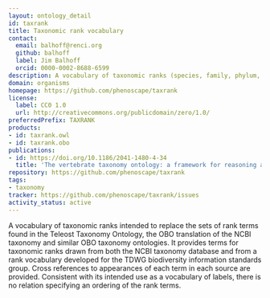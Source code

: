 ```yaml
---
layout: ontology_detail
id: taxrank
title: Taxonomic rank vocabulary
contact:
  email: balhoff@renci.org
  github: balhoff
  label: Jim Balhoff
  orcid: 0000-0002-8688-6599
description: A vocabulary of taxonomic ranks (species, family, phylum, etc)
domain: organisms
homepage: https://github.com/phenoscape/taxrank
license:
  label: CC0 1.0
  url: http://creativecommons.org/publicdomain/zero/1.0/
preferredPrefix: TAXRANK
products:
- id: taxrank.owl
- id: taxrank.obo
publications:
- id: https://doi.org/10.1186/2041-1480-4-34
  title: 'The vertebrate taxonomy ontology: a framework for reasoning across model organism and species phenotypes'
repository: https://github.com/phenoscape/taxrank
tags:
- taxonomy
tracker: https://github.com/phenoscape/taxrank/issues
activity_status: active
---
```


A vocabulary of taxonomic ranks intended to replace the sets of rank terms found in the Teleost Taxonomy Ontology, the OBO translation of the NCBI taxonomy and similar OBO taxonomy ontologies.  It provides terms for taxonomic ranks drawn from both the NCBI taxonomy database and from a rank vocabulary developed for the TDWG biodiversity information standards group.  Cross references to appearances of each term in each source are provided.  Consistent with its intended use as a vocabulary of labels, there is no relation specifying an ordering of the rank terms.
